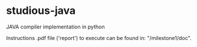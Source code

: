 # studious-java
JAVA compiler implementation in python 

Instructions .pdf file ('report') to execute can be found in: "/milestone1/doc".

